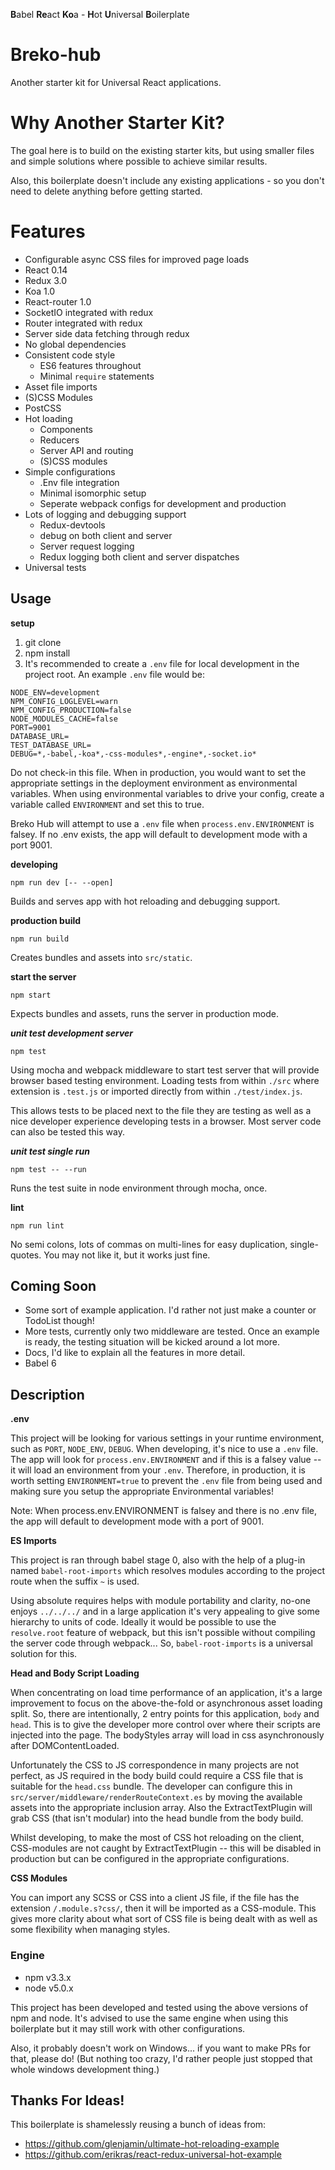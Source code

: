 **B**abel **Re**act **Ko**a - **H**ot **U**niversal **B**oilerplate
# Breko-hub

Another starter kit for Universal React applications.

# Why Another Starter Kit?

The goal here is to build on the existing starter kits, but using smaller files and simple solutions where possible to achieve similar results.

Also, this boilerplate doesn't include any existing applications - so you don't need to delete anything before getting started.

# Features

- Configurable async CSS files for improved page loads
- React 0.14
- Redux 3.0
- Koa 1.0
- React-router 1.0
- SocketIO integrated with redux
- Router integrated with redux
- Server side data fetching through redux
- No global dependencies
- Consistent code style
  + ES6 features throughout
  + Minimal `require` statements
- Asset file imports
- (S)CSS Modules
- PostCSS
- Hot loading
  + Components
  + Reducers
  + Server API and routing
  + (S)CSS modules
- Simple configurations
  + .Env file integration
  + Minimal isomorphic setup
  + Seperate webpack configs for development and production
- Lots of logging and debugging support
  + Redux-devtools
  + debug on both client and server
  + Server request logging
  + Redux logging both client and server dispatches
- Universal tests

## Usage

**setup**

1. git clone
2. npm install
3. It's recommended to create a `.env` file for local development in the project root. An example `.env` file would be:

```
NODE_ENV=development
NPM_CONFIG_LOGLEVEL=warn
NPM_CONFIG_PRODUCTION=false
NODE_MODULES_CACHE=false
PORT=9001
DATABASE_URL=
TEST_DATABASE_URL=
DEBUG=*,-babel,-koa*,-css-modules*,-engine*,-socket.io*
```

Do not check-in this file. When in production, you would want to set the appropriate settings in the deployment environment as environmental variables. When using environmental variables to drive your config, create a variable called `ENVIRONMENT` and set this to true.

Breko Hub will attempt to use a `.env` file when `process.env.ENVIRONMENT` is falsey. If no .env exists, the app will default to development mode with a port 9001.

**developing**
```shell
npm run dev [-- --open]
```

Builds and serves app with hot reloading and debugging support.

**production build**
```shell
npm run build
```

Creates bundles and assets into `src/static`.

**start the server**
```shell
npm start
```

Expects bundles and assets, runs the server in production mode.

***unit test development server***
```shell
npm test
```

Using mocha and webpack middleware to start test server that will provide browser based testing environment. Loading tests from within `./src` where extension is `.test.js` or imported directly from within `./test/index.js`.

This allows tests to be placed next to the file they are testing as well as a nice developer experience developing tests in a browser. Most server code can also be tested this way.

***unit test single run***
```shell
npm test -- --run
```

Runs the test suite in node environment through mocha, once.

**lint**
```
npm run lint
```

No semi colons, lots of commas on multi-lines for easy duplication, single-quotes. You may not like it, but it works just fine.

## Coming Soon

- Some sort of example application. I'd rather not just make a counter or TodoList though!
- More tests, currently only two middleware are tested. Once an example is ready, the testing situation will be kicked around a lot more.
- Docs, I'd like to explain all the features in more detail.
- Babel 6

## Description

**.env**

This project will be looking for various settings in your runtime environment, such as `PORT`, `NODE_ENV`, `DEBUG`. When developing, it's nice to use a `.env` file. The app will look for `process.env.ENVIRONMENT` and if this is a falsey value -- it will load an environment from your `.env`. Therefore, in production, it is worth setting `ENVIRONMENT=true` to prevent the `.env` file from being used and making sure you setup the appropriate Environmental variables!

Note: When process.env.ENVIRONMENT is falsey and there is no .env file, the app will default to development mode with a port of 9001.

**ES Imports**

This project is ran through babel stage 0, also with the help of a plug-in named `babel-root-imports` which resolves modules according to the project route when the suffix `~` is used. 

Using absolute requires helps with module portability and clarity, no-one enjoys `../../../` and in a large application it's very appealing to give some hierarchy to units of code. Ideally it would be possible to use the `resolve.root` feature of webpack, but this isn't possible without compiling the server code through webpack... So, `babel-root-imports` is a universal solution for this.

**Head and Body Script Loading**

When concentrating on load time performance of an application, it's a large improvement to focus on the above-the-fold or asynchronous asset loading split. So, there are intentionally, 2 entry points for this application, `body` and `head`. This is to give the developer more control over where their scripts are injected into the page. The bodyStyles array will load in css asynchronously after DOMContentLoaded.

Unfortunately the CSS to JS correspondence in many projects are not perfect, as JS required in the body build could require a CSS file that is suitable for the `head.css` bundle. The developer can configure this in `src/server/middleware/renderRouteContext.es` by moving the available assets into the appropriate inclusion array.  Also the ExtractTextPlugin will grab CSS (that isn't modular) into the head bundle from the body build.

Whilst developing, to make the most of CSS hot reloading on the client, CSS-modules are not caught by ExtractTextPlugin -- this will be disabled in production but can be configured in the appropriate configurations.

**CSS Modules**

You can import any SCSS or CSS into a client JS file, if the file has the extension `/.module.s?css/`, then it will be imported as a CSS-module. This gives more clarity about what sort of CSS file is being dealt with as well as some flexibility when managing styles.

### Engine
- npm v3.3.x
- node v5.0.x

This project has been developed and tested using the above versions of npm and node. It's advised to use the same engine when using this boilerplate but it may still work with other configurations.

Also, it probably doesn't work on Windows... if you want to make PRs for that, please do! (But nothing too crazy, I'd rather people just stopped that whole windows development thing.)

## Thanks For Ideas!

This boilerplate is shamelessly reusing a bunch of ideas from:

- https://github.com/glenjamin/ultimate-hot-reloading-example
- https://github.com/erikras/react-redux-universal-hot-example
